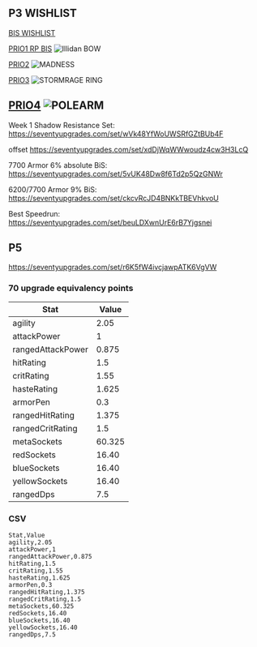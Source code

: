 ## P3 WISHLIST
   
[BIS WISHLIST](https://seventyupgrades.com/set/gLwwnGBk8FMqHqkJd7vn2N)

[PRIO1 RP BIS](https://tbc.wowhead.com/item=32336/black-bow-of-the-betrayer)
![Illidan BOW](https://wow.zamimg.com/images/wow/icons/large/inv_weapon_bow_31.jpg)

[PRIO2](https://tbc.wowhead.com/item=32505/madness-of-the-betrayer)
![MADNESS](https://wow.zamimg.com/images/wow/icons/large/spell_shadow_charm.jpg)

[PRIO3](https://tbc.wowhead.com/item=32497/stormrage-signet-ring)
![STORMRAGE RING](https://wow.zamimg.com/images/wow/icons/large/inv_jewelry_ring_67.jpg)

[PRIO4](https://tbc.wowhead.com/item=32248/halberd-of-desolation)
![POLEARM](https://wow.zamimg.com/images/wow/icons/large/inv_weapon_halberd_20.jpg)
---


Week 1 Shadow Resistance Set: https://seventyupgrades.com/set/wVk48YfWoUWSRfGZtBUb4F

offset https://seventyupgrades.com/set/xdDjWqWWwoudz4cw3H3LcQ

7700 Armor 6% absolute BiS: https://seventyupgrades.com/set/5vUK48Dw8f6Td2p5QzGNWr

6200/7700 Armor 9% BiS: https://seventyupgrades.com/set/ckcvRcJD4BNKkTBEVhkvoU

Best Speedrun: https://seventyupgrades.com/set/beuLDXwnUrE6rB7Yjgsnei

## P5
https://seventyupgrades.com/set/r6K5fW4ivcjawpATK6VgVW


### 70 upgrade equivalency points


| Stat | Value |
| ---  | --- |
| agility | 2.05 |
|attackPower | 1 |
|rangedAttackPower|0.875|
|hitRating|1.5|
|critRating|1.55|
|hasteRating|1.625|
|armorPen|0.3|
|rangedHitRating|1.375|
|rangedCritRating|1.5|
|metaSockets|60.325|
|redSockets|16.40|
|blueSockets|16.40|
|yellowSockets|16.40|
|rangedDps|7.5|


### CSV
```
Stat,Value
agility,2.05
attackPower,1
rangedAttackPower,0.875
hitRating,1.5
critRating,1.55
hasteRating,1.625
armorPen,0.3
rangedHitRating,1.375
rangedCritRating,1.5
metaSockets,60.325
redSockets,16.40
blueSockets,16.40
yellowSockets,16.40
rangedDps,7.5
```
